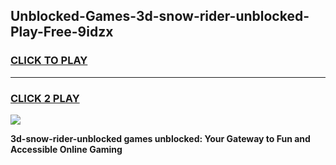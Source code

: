 
## Unblocked-Games-3d-snow-rider-unblocked-Play-Free-9idzx
<h3>
<a href="https://premium76.site?title=3d-snow-rider-unblocked&ref=10A">CLICK TO PLAY</a></h3>
<hr>

<h3>
<a href="https://premium76.site?title=3d-snow-rider-unblocked&ref=10A">CLICK 2 PLAY</a>
  
</h3>

<a href="https://premium76.site?title=3d-snow-rider-unblocked&ref=10A"><img src="https://clearcache.store/games.png"></a>


**3d-snow-rider-unblocked games unblocked: Your Gateway to Fun and Accessible Online Gaming**
